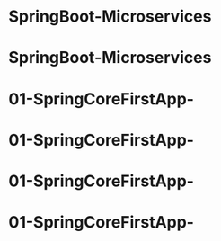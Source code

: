 # SpringBoot-Microservices
# SpringBoot-Microservices
# 01-SpringCoreFirstApp-
# 01-SpringCoreFirstApp-
# 01-SpringCoreFirstApp-
# 01-SpringCoreFirstApp-
